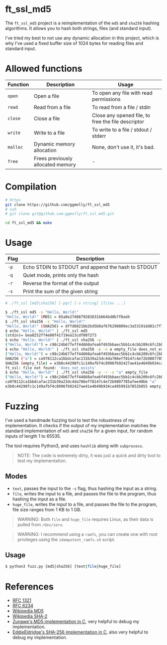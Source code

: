 # ft_ssl_md5

The `ft_ssl_md5` project is a reimplementation of the `md5` and `sha256` hashing algorithms. It allows you to hash both strings, files (and standard input).

I've tried my best to not use any dynamic allocation in this project, which is why I've used a fixed buffer size of 1024 bytes for reading files and standard input.

# Allowed functions

| Function | Description | Usage |
|----------|-------------|-------|
| `open`   | Open a file | To open any file with read permissions |
| `read`   | Read from a file | To read from a file / stdin |
| `close`  | Close a file | Close any opened file, to free the file descriptor |
| `write`  | Write to a file | To write to a file / stdout / stderr |
| `malloc` | Dynamic memory allocation | None, don't use it, it's bad. |
| `free`   | Frees previously allocated memory | - |

# Compilation

```bash
# https
git clone https://github.com/ggmolly/ft_ssl_md5
# ssh
# git clone git@github.com:ggmolly/ft_ssl_md5.git

cd ft_ssl_md5 && make
```

# Usage

| Flag | Description |
|------|-------------|
| `-p`   | Echo STDIN to STDOUT and append the hash to STDOUT |
| `-q`   | Quiet mode, prints only the hash |
| `-r`   | Reverse the format of the output |
| `-s`   | Print the sum of the given string |

```bash
# ./ft_ssl [md5|sha256] [-pqr] [-s string] [files ...]

$ ./ft_ssl md5 -s "Hello, World!"
"Hello, World!" (MD5) = 65a8e27d8879283831b664bd8b7f0ad4
$ ./ft_ssl sha256 -s "Hello, World!"
"Hello, World!" (SHA256) = dffd6021bb2bd5b0af676290809ec3a53191dd81c7f70a4b28688a362182986f
$ echo "Hello, World!" | ./ft_ssl md5
(stdin)= bea8252ff4e80f41719ea13cdf007273
$ echo "Hello, World!" | ./ft_ssl sha256 -p
("Hello, World!") = c98c24b677eff44860afea6f493bbaec5bb1c4cbb209c6fc2bbb47f66ff2ad31
$ echo "Hello, World!" | ./ft_ssl sha256 -p -s a empty_file does_not_exists
("Hello, World!") = c98c24b677eff44860afea6f493bbaec5bb1c4cbb209c6fc2bbb47f66ff2ad31
SHA256 ("a") = ca978112ca1bbdcafac231b39a23dc4da786eff8147c4e72b9807785afee48bb
SHA256 (empty_file) = e3b0c44298fc1c149afbf4c8996fb92427ae41e4649b934ca495991b7852b855
ft_ssl: file not found: 'does_not_exists'
$ echo "Hello, World!" | ./ft_ssl sha256 -p -r -s "a" empty_file 
("Hello, World!") = c98c24b677eff44860afea6f493bbaec5bb1c4cbb209c6fc2bbb47f66ff2ad31
ca978112ca1bbdcafac231b39a23dc4da786eff8147c4e72b9807785afee48bb "a"
e3b0c44298fc1c149afbf4c8996fb92427ae41e4649b934ca495991b7852b855 empty_file
```

# Fuzzing

I've used a handmade fuzzing tool to test the robustness of my implementation. It checks if the output of my implementation matches the standard implementation of `md5` and `sha256` for a given input, for random inputs of length 1 to 65535.

The tool requires Python3, and uses `hashlib` along with `subprocess`.

> NOTE: The code is extremely dirty, it was just a quick and dirty tool to test my implementation.

## Modes

- `text`, passes the input to the `-s` flag, thus hashing the input as a string.
- `file`, writes the input to a file, and passes the file to the program, thus hashing the input as a file.
- `huge_file`, writes the input to a file, and passes the file to the program, file size ranges from 1 KB to 1 GB.

> WARNING: Both `file` and `huge_file` requires Linux, as their data is pulled from `/dev/zero`.

> WARNING: I recommend using a `ramfs`, you can create one with root privileges using the `idempotent_ramfs.sh` script.

## Usage

```bash
$ python3 fuzz.py [md5|sha256] [text|file|huge_file]
```

# References

- [RFC 1321](https://tools.ietf.org/html/rfc1321)
- [RFC 6234](https://tools.ietf.org/html/rfc6234)
- [Wikipedia MD5](https://en.wikipedia.org/wiki/MD5)
- [Wikipedia SHA-2](https://en.wikipedia.org/wiki/SHA-2)
- [Zunawe's MD5 implementation in C](https://github.com/unawe/md5-c), very helpful to debug my implementation.
- [EddieEldridge's SHA-256 implementation in C](https://github.com/EddieEldridge/SHA-256), also very helpful to debug my implementation.